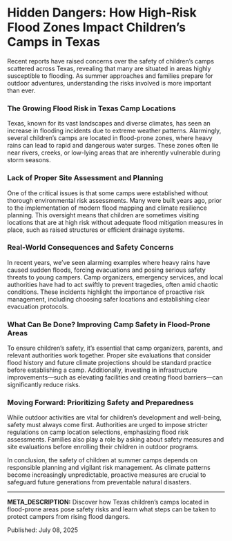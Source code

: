 # Hidden Dangers: How High-Risk Flood Zones Impact Children’s Camps in Texas

Recent reports have raised concerns over the safety of children’s camps scattered across Texas, revealing that many are situated in areas highly susceptible to flooding. As summer approaches and families prepare for outdoor adventures, understanding the risks involved is more important than ever.

### The Growing Flood Risk in Texas Camp Locations

Texas, known for its vast landscapes and diverse climates, has seen an increase in flooding incidents due to extreme weather patterns. Alarmingly, several children’s camps are located in flood-prone zones, where heavy rains can lead to rapid and dangerous water surges. These zones often lie near rivers, creeks, or low-lying areas that are inherently vulnerable during storm seasons.

### Lack of Proper Site Assessment and Planning

One of the critical issues is that some camps were established without thorough environmental risk assessments. Many were built years ago, prior to the implementation of modern flood mapping and climate resilience planning. This oversight means that children are sometimes visiting locations that are at high risk without adequate flood mitigation measures in place, such as raised structures or efficient drainage systems.

### Real-World Consequences and Safety Concerns

In recent years, we’ve seen alarming examples where heavy rains have caused sudden floods, forcing evacuations and posing serious safety threats to young campers. Camp organizers, emergency services, and local authorities have had to act swiftly to prevent tragedies, often amid chaotic conditions. These incidents highlight the importance of proactive risk management, including choosing safer locations and establishing clear evacuation protocols.

### What Can Be Done? Improving Camp Safety in Flood-Prone Areas

To ensure children’s safety, it’s essential that camp organizers, parents, and relevant authorities work together. Proper site evaluations that consider flood history and future climate projections should be standard practice before establishing a camp. Additionally, investing in infrastructure improvements—such as elevating facilities and creating flood barriers—can significantly reduce risks.

### Moving Forward: Prioritizing Safety and Preparedness

While outdoor activities are vital for children’s development and well-being, safety must always come first. Authorities are urged to impose stricter regulations on camp location selections, emphasizing flood risk assessments. Families also play a role by asking about safety measures and site evaluations before enrolling their children in outdoor programs.

In conclusion, the safety of children at summer camps depends on responsible planning and vigilant risk management. As climate patterns become increasingly unpredictable, proactive measures are crucial to safeguard future generations from preventable natural disasters.

---

**META_DESCRIPTION:** Discover how Texas children’s camps located in flood-prone areas pose safety risks and learn what steps can be taken to protect campers from rising flood dangers.

Published: July 08, 2025
